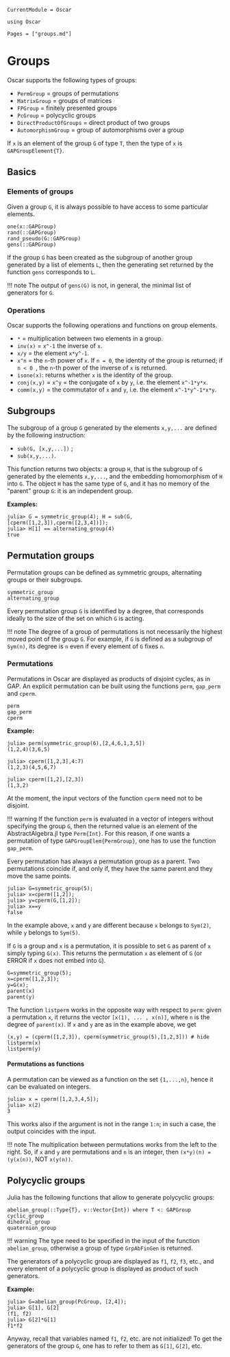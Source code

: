 ```@meta
CurrentModule = Oscar
```

```@setup oscar
using Oscar
```

```@contents
Pages = ["groups.md"]
```

# Groups


Oscar supports the following types of groups:

* `PermGroup` = groups of permutations
* `MatrixGroup` = groups of matrices
* `FPGroup` = finitely presented groups
* `PcGroup` = polycyclic groups
* `DirectProductOfGroups` = direct product of two groups
* `AutomorphismGroup` = group of automorphisms over a group


If `x` is an element of the group `G` of type `T`, then the type of `x` is `GAPGroupElement{T}`.

## Basics

### Elements of groups

Given a group `G`, it is always possible to have access to some particular elements.

```@docs
one(x::GAPGroup)
rand(::GAPGroup)
rand_pseudo(G::GAPGroup)
gens(::GAPGroup)
```

If the group `G` has been created as the subgroup of another group generated by a list of elements `L`, then the generating set returned by the function `gens` corresponds to `L`.

!!! note
    The output of `gens(G)` is not, in general, the minimal list of generators for `G`.

### Operations

Oscar supports the following operations and functions on group elements.

* `*` = multiplication between two elements in a group.
* `inv(x)` = `x^-1` the inverse of `x`.
* `x/y` = the element `x*y^-1`.
* `x^n` = the ``n``-th power of `x`. If ``n = 0``, the identity of the group is returned; if ``n < 0 ``, the ``n``-th power of the inverse of `x` is returned.
* `isone(x)`: returns whether `x` is the identity of the group.
* `conj(x,y)` = `x^y` = the conjugate of `x` by `y`, i.e. the element `x^-1*y*x`.
* `comm(x,y)` = the commutator of `x` and `y`, i.e. the element `x^-1*y^-1*x*y`.


## Subgroups

The subgroup of a group `G` generated by the elements `x,y,...` are defined by the following instruction:

* `sub(G, [x,y,...])` ;
* `sub(x,y,...)`.

This function returns two objects: a group `H`, that is the subgroup of `G` generated by the elements `x,y,...`, and the embedding homomorphism of `H` into `G`. The object `H` has the same type of `G`, and it has no memory of the "parent" group `G`: it is an independent group.

  **Examples:**
```jldoctest
julia> G = symmetric_group(4); H = sub(G,[cperm([1,2,3]),cperm([2,3,4])]);
julia> H[1] == alternating_group(4)
true
```


## Permutation groups

Permutation groups can be defined as symmetric groups, alternating groups or their subgroups.

```@docs
symmetric_group
alternating_group
```

Every permutation group `G` is identified by a degree, that corresponds ideally to the size of the set on which `G` is acting.

!!! note
    The degree of a group of permutations is not necessarily the highest moved point of the group `G`. For example, if `G` is defined as a   subgroup of `Sym(n)`, its degree is `n` even if every element of `G` fixes `n`.

### Permutations

Permutations in Oscar are displayed as products of disjoint cycles, as in GAP. An explicit permutation can be built using the functions `perm`, `gap_perm` and `cperm`.

```@docs
perm
gap_perm
cperm
```

  **Example:**
```jldoctest
julia> perm(symmetric_group(6),[2,4,6,1,3,5])
(1,2,4)(3,6,5)

julia> cperm([1,2,3],4:7)
(1,2,3)(4,5,6,7)

julia> cperm([1,2],[2,3])
(1,3,2)
```

At the moment, the input vectors of the function `cperm` need not to be disjoint.

!!! warning
    If the function `perm` is evaluated in a vector of integers without specifying the group `G`, then the returned value is an element of the AbstractAlgebra.jl type `Perm{Int}`. For this reason, if one wants a permutation of type `GAPGroupElem{PermGroup}`, one has to use the function `gap_perm`.


Every permutation has always a permutation group as a parent. Two permutations coincide if, and only if, they have the same parent and they move the same points.
```jldoctest
julia> G=symmetric_group(5);
julia> x=cperm([1,2]);
julia> y=cperm(G,[1,2]);
julia> x==y
false
```
In the example above, `x` and `y` are different because `x` belongs to `Sym(2)`, while `y` belongs to `Sym(5)`.


If `G` is a group and `x` is a permutation, it is possible to set `G` as parent of `x` simply typing `G(x)`. This returns the permutation `x` as element of `G` (or ERROR if `x` does not embed into `G`).
```@repl oscar
G=symmetric_group(5);
x=cperm([1,2,3]);
y=G(x);
parent(x)
parent(y)
```

The function `listperm` works in the opposite way with respect to `perm`: given a permutation `x`, it returns the vector `[x(1), ... , x(n)]`, where `n` is the degree of `parent(x)`. If `x` and `y` are as in the example above, we get
```@repl oscar
(x,y) = (cperm([1,2,3]), cperm(symmetric_group(5),[1,2,3])) # hide
listperm(x)
listperm(y)
```


#### Permutations as functions
A permutation can be viewed as a function on the set `{1,...,n}`, hence it can be evaluated on integers.
```jldoctest
julia> x = cperm([1,2,3,4,5]);
julia> x(2)
3
```
This works also if the argument is not in the range `1:n`; in such a case, the output coincides with the input.

!!! note
    The multiplication between permutations works from the left to the right. So, if `x` and `y` are permutations and `n` is an integer, then `(x*y)(n) = (y(x(n))`, NOT `x(y(n))`.


## Polycyclic groups

Julia has the following functions that allow to generate polycyclic groups:
```@docs
abelian_group(::Type{T}, v::Vector{Int}) where T <: GAPGroup
cyclic_group
dihedral_group
quaternion_group
```
!!! warning
    The type need to be specified in the input of the function `abelian_group`, otherwise a group of type `GrpAbFinGen` is returned.

The generators of a polycyclic group are displayed as `f1`, `f2`, `f3`, etc., and every element of a polycyclic group is displayed as product of such generators.

  **Example:**
```jldoctest
julia> G=abelian_group(PcGroup, [2,4]);
julia> G[1], G[2]
(f1, f2)
julia> G[2]*G[1]
f1*f2
```
Anyway, recall that variables named `f1`, `f2`, etc. are not initialized! To get the generators of the group `G`, one has to refer to them as `G[1]`, `G[2]`, etc.
